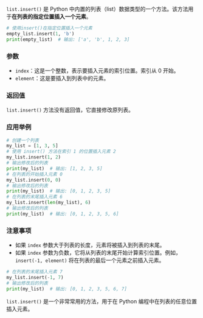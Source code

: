 `list.insert()` 是 Python 中内置的列表（list）数据类型的一个方法。该方法用于**在列表的指定位置插入一个元素**。

```python
# 使用insert()在指定位置插入一个元素
empty_list.insert(1, 'b')
print(empty_list)  # 输出: ['a', 'b', 1, 2, 3]
```
### 参数
- `index`：这是一个整数，表示要插入元素的索引位置。索引从 0 开始。
- `element`：这是要插入到列表中的元素。
### 返回值
`list.insert()` 方法没有返回值，它直接修改原列表。
### 应用举例
```python
# 创建一个列表
my_list = [1, 3, 5]
# 使用 insert() 方法在索引 1 的位置插入元素 2
my_list.insert(1, 2)
# 输出修改后的列表
print(my_list)  # 输出: [1, 2, 3, 5]
# 在列表的开始插入元素 0
my_list.insert(0, 0)
# 输出修改后的列表
print(my_list)  # 输出: [0, 1, 2, 3, 5]
# 在列表的末尾插入元素 6
my_list.insert(len(my_list), 6)
# 输出修改后的列表
print(my_list)  # 输出: [0, 1, 2, 3, 5, 6]
```
### 注意事项
- 如果 `index` 参数大于列表的长度，元素将被插入到列表的末尾。
- 如果 `index` 参数为负数，它将从列表的末尾开始计算索引位置。例如，`insert(-1, element)` 将在列表的最后一个元素之前插入元素。
```python
# 在列表的末尾插入元素 7
my_list.insert(-1, 7)
# 输出修改后的列表
print(my_list)  # 输出: [0, 1, 2, 3, 5, 6, 7]
```
`list.insert()` 是一个非常常用的方法，用于在 Python 编程中在列表的任意位置插入元素。
